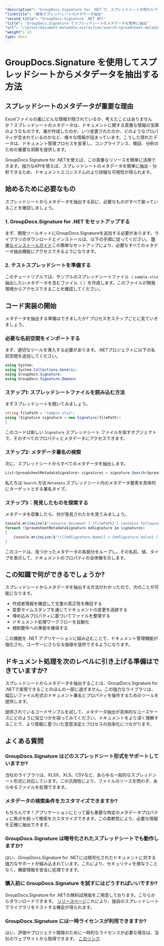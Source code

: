 ```yaml
---
"description": "GroupDocs.Signature for .NET で、スプレッドシートの隠れたデータをロック解除しましょう。メタデータを簡単に抽出し、ドキュメント管理と意思決定を改善します。"
"linktitle": "検索スプレッドシートのメタデータ抽出"
"second_title": "GroupDocs.Signature .NET API"
"title": "GroupDocs.Signature でスプレッドシートのメタデータを簡単に抽出"
"url": "/ja/net/document-metadata-extraction/search-spreadsheet-metadata-extraction/"
"weight": 13
type: docs
---
```

# GroupDocs.Signature を使用してスプレッドシートからメタデータを抽出する方法

## スプレッドシートのメタデータが重要な理由

Excelファイルの裏にどんな情報が隠されているか、考えたことはありませんか？スプレッドシートのメタデータは、ドキュメントに関する貴重な情報の宝庫のようなものです。誰が作成したのか、いつ変更されたのか、どのようなプロパティが含まれているのかなど、様々な情報が詰まっています。こうした隠れたデータは、ドキュメント管理プロセスを変革し、コンプライアンス、検証、分析のための重要な洞察を提供します。

GroupDocs.Signature for .NETを使えば、この貴重なリソースを簡単に活用できます。強力なAPIを使えば、スプレッドシートのメタデータを簡単に抽出・分析できるため、ドキュメントエコシステムのより詳細な可視性が得られます。

## 始めるために必要なもの

スプレッドシートからメタデータを抽出する前に、必要なものがすべて揃っていることを確認しましょう。

### 1. GroupDocs.Signature for .NET をセットアップする

まず、開発ツールキットにGroupDocs.Signatureを追加する必要があります。ライブラリのダウンロードとインストールは、以下の手順に従ってください。 [簡単なインストールガイド](https://tutorials.groupdocs.com/signature/net/)この簡単なセットアップにより、必要なすべてのメタデータ抽出機能にアクセスできるようになります。

### 2. テストスプレッドシートを準備する

このチュートリアルでは、サンプルのスプレッドシートファイル（ `sample.xlsx`抽出したいメタデータを含むファイル（ ）を作成します。このファイルが開発環境からアクセスできることを確認してください。

## コード実装の開始

メタデータを抽出する準備はできましたか? プロセスをステップごとに見ていきましょう。

### 必要な名前空間をインポートする

まず、適切なツールを導入する必要があります。.NETプロジェクトに以下の名前空間を追加してください。

```csharp
using System;
using System.Collections.Generic;
using GroupDocs.Signature;
using GroupDocs.Signature.Domain;
```

### ステップ1: スプレッドシートファイルを読み込む方法

まずスプレッドシートを開いてみましょう。

```csharp
string filePath = "sample.xlsx";
using (Signature signature = new Signature(filePath))
{
```

このコードは新しい `Signature` スプレッドシート ファイルを指すオブジェクトで、そのすべてのプロパティとメタデータにアクセスできます。

### ステップ2: メタデータ署名の検索

次に、スプレッドシートからすべてのメタデータを抽出します。

```csharp
List<SpreadsheetMetadataSignature> signatures = signature.Search<SpreadsheetMetadataSignature>(SignatureType.Metadata);
```

私たちは `Search` 方法 `Metadata` スプレッドシート内のメタデータ要素を具体的にターゲットとする署名タイプ。

### ステップ3：発見したものを探索する

メタデータを収集したら、何が発見されたかを見てみましょう。

```csharp
Console.WriteLine($"\nSource document ['{filePath}'] contains following signatures.");
foreach (SpreadsheetMetadataSignature mdSignature in signatures)
{
    Console.WriteLine($"\t[{mdSignature.Name}] = {mdSignature.Value} ({mdSignature.Type})");
}
```

このコードは、見つかったメタデータの各部分をループし、その名前、値、タイプを表示して、ドキュメントのプロパティの全体像を示します。

## この知識で何ができるでしょうか?

スプレッドシートからメタデータを抽出する方法がわかったので、次のことが可能になります。

- 作成者情報を確認して文書の真正性を検証する
- 変更タイムスタンプを通じてドキュメントの変更を追跡する
- 埋め込みプロパティに基づいてファイルを整理する
- ドキュメント処理ワークフローを自動化
- 規制要件への準拠を確保する

この機能を .NET アプリケーションに組み込むことで、ドキュメント管理機能が強化され、ユーザーにさらなる価値を提供できるようになります。

## ドキュメント処理を次のレベルに引き上げる準備はできていますか?

スプレッドシートからメタデータを抽出することは、GroupDocs.Signature for .NETで実現できることのほんの一部に過ぎません。この強力なライブラリは、幅広いファイル形式のドキュメント署名とプロパティを操作するためのツールを提供します。

提供されているコードサンプルを試して、メタデータ抽出が具体的なユースケースにどのように役立つかを探ってみてください。ドキュメントをより深く理解することで、より情報に基づいた意思決定とプロセスの効率化につながります。

## よくある質問

### GroupDocs.Signature はどのスプレッドシート形式をサポートしていますか?

当社のライブラリは、XLSX、XLS、CSVなど、あらゆる一般的なスプレッドシート形式に対応しています。この汎用性により、ファイルのソースを問わず、あらゆるファイルを処理できます。

### メタデータの検索条件をカスタマイズできますか?

もちろんです！アプリケーションにとって最も重要な特定のメタデータプロパティに焦点を絞って検索をカスタマイズできます。この柔軟性により、必要な情報を正確に抽出できます。

### GroupDocs.Signature は暗号化されたスプレッドシートでも動作しますか?

はい、GroupDocs.Signature for .NETには暗号化されたドキュメントに対する強力なサポートが組み込まれています。これにより、セキュリティを損なうことなく、機密情報を安全に処理できます。

### 購入前に GroupDocs.Signature を試すにはどうすればいいですか?

GroupDocs.Signature for .NETの無料試用版をご用意しております。こちらからダウンロードできます。 [リリースページ](https://releases.groupdocs.com/)これにより、独自のスプレッドシートでライブラリをテストする機会が得られます。

### GroupDocs.Signature には一時ライセンスが利用できますか?

はい、評価やプロジェクト開発のために一時的なライセンスが必要な場合は、当社のウェブサイトから取得できます。 [このリンク](https://purchase。groupdocs.com/temporary-license/).